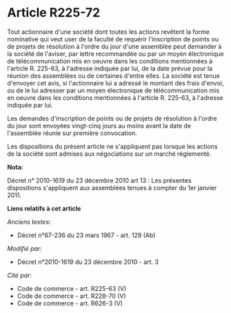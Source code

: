# Article R225-72

Tout actionnaire d'une société dont toutes les actions revêtent la forme nominative qui veut user de la faculté de requérir
l'inscription de points ou de projets de résolution à l'ordre du jour d'une assemblée peut demander à la société de l'aviser,
par lettre recommandée ou par un moyen électronique de télécommunication mis en oeuvre dans les conditions mentionnées à
l'article R. 225-63, à l'adresse indiquée par lui, de la date prévue pour la réunion des assemblées ou de certaines d'entre
elles. La société est tenue d'envoyer cet avis, si l'actionnaire lui a adressé le montant des frais d'envoi, ou de le lui
adresser par un moyen électronique de télécommunication mis en oeuvre dans les conditions mentionnées à l'article R. 225-63,
à l'adresse indiquée par lui. 

Les demandes d'inscription de points ou de projets de résolution à l'ordre du jour sont envoyées vingt-cinq jours au moins
avant la date de l'assemblée réunie sur première convocation. 

Les dispositions du présent article ne s'appliquent pas lorsque les actions de la société sont admises aux négociations sur
un marché réglementé.

**Nota:**

Décret n° 2010-1619 du 23 décembre 2010 art 13 : Les présentes dispositions s'appliquent aux assemblées tenues à compter du
1er janvier 2011.

**Liens relatifs à cet article**

_Anciens textes_:

  - Décret n°67-236 du 23 mars 1967 - art. 129 (Ab)

_Modifié par_:

  - Décret n°2010-1619 du 23 décembre 2010 - art. 3

_Cité par_:

  - Code de commerce - art. R225-63 (V)
  - Code de commerce - art. R228-70 (V)
  - Code de commerce - art. R626-3 (V)

